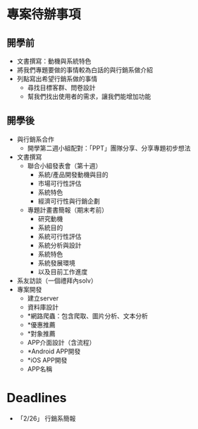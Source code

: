 # 專案待辦事項
## 開學前
- 文書撰寫：動機與系統特色
- 將我們專題要做的事情較為白話的與行銷系做介紹
- 列點寫出希望行銷系做的事情
    - 尋找目標客群、問卷設計
    - 幫我們找出使用者的需求，讓我們能增加功能
## 開學後
- 與行銷系合作
  - 開學第二週小組配對：「PPT」團隊分享、分享專題初步想法
- 文書撰寫
  - 聯合小組發表會（第十週）
    - 系統/產品開發動機與目的
    - 市場可行性評估
    - 系統特色
    - 經濟可行性與行銷企劃
  - 專題計畫書簡報（期末考前）
    - 研究動機
    - 系統目的
    - 系統可行性評估
    - 系統分析與設計
    - 系統特色
    - 系統發展環境
    - 以及目前工作進度
- 系友訪談（一個禮拜內solv）
- 專案開發
  - 建立server
  - 資料庫設計
  - *網路爬蟲：包含爬取、圖片分析、文本分析
  - *優惠推薦
  - *對象推薦
  - APP介面設計（含流程）
  - *Android APP開發
  - *iOS APP開發
  - APP名稱

# Deadlines
- 「2/26」 行銷系簡報